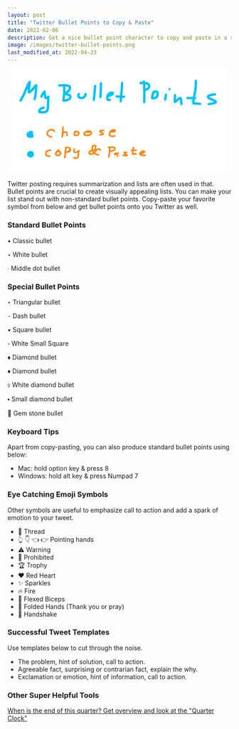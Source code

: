 ```yaml
---
layout: post
title: "Twitter Bullet Points to Copy & Paste"
date: 2022-02-06
description: Get a nice bullet point character to copy and paste in a second, and other Twitter tips.
image: /images/twitter-bullet-points.png
last_modified_at: 2022-04-23
---
```


![Twitter Bullet Points How To](/images/twitter-bullet-points.png)

Twitter posting requires summarization and lists are often used in that. 
Bullet points are crucial to create visually appealing lists.
You can make your list stand out with non-standard bullet points.
Copy-paste your favorite symbol from below and get bullet points onto you Twitter as well.


### Standard Bullet Points

• Classic bullet

◦ White bullet

∙ Middle dot bullet


### Special Bullet Points
‣ Triangular bullet

⁃ Dash bullet

▪ Square bullet

▫ White Small Square

♦ Diamond bullet

♦ Diamond bullet

⬨ White diamond bullet

⬩ Small diamond bullet

💎 Gem stone bullet


### Keyboard Tips
Apart from copy-pasting, you can also produce standard bullet points using below:
- Mac: hold option key & press 8
- Windows: hold alt key & press Numpad 7

### Eye Catching Emoji Symbols
Other symbols are useful to emphasize call to action and add a spark of emotion to your tweet.

- 🧵 Thread
- 👆 👇 👈 👉 Pointing hands
- ⚠️ Warning
- 🚫 Prohibited
- 🏆 Trophy
- ❤️ Red Heart
- ✨  Sparkles
- 🔥 Fire
- 💪 Flexed Biceps
- 🙏 Folded Hands (Thank you or pray)
- 🤝 Handshake

### Successful Tweet Templates
Use templates below to cut through the noise.
- The problem, hint of solution, call to action.
- Agreeable fact, surprising or contrarian fact, explain the why.
- Exclamation or emotion, hint of information, call to action.

### Other Super Helpful Tools
[When is the end of this quarter? Get overview and look at the "Quarter Clock"](/when-is-the-end-of-current-quarter.html)